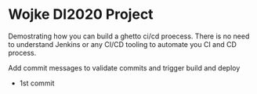 # Wojke DI2020 Project

Demostrating how you can build a ghetto ci/cd proecess.
There is no need to understand Jenkins or any CI/CD tooling to automate you CI and CD process.


Add commit messages to validate commits and trigger build and deploy
-  1st commit

